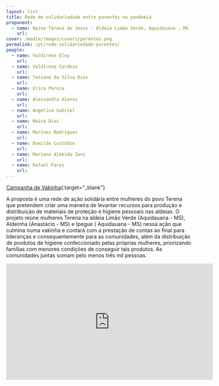 ```yaml
---
layout: list
title: Rede de solidariedade entre parentes na pandemia 
proponent:
  - name: Naine Terena de Jesus - Aldeia Limão Verde, Aquidauana , MS
    url: 
cover: /media/images/covers/parentes.png
permalink: /pt/rede-solidariedade-parentes/
people:
  - name: Valdirene Eloy
    url: 
  - name: Valdirene Cardoso
    url: 
  - name: Tatiane da Silva Dias
    url: 
  - name: Erica Pereia
    url: 
  - name: Alessandra Alonso
    url: 
  - name: Angelina Gabriel
    url: 
  - name: Maisa Dias
    url: 
  - name: Marines Rodrigues
    url: 
  - name: Danilda Custódio
    url: 
  - name: Mariana Almeida Zani
    url: 
  - name: Rafael Fares
    url: 
---
```


[Campanha de Vakinha](https://www.vakinha.com.br/vaquinha/acao-solidaria-etnia-terena-no-combate-ao-covid19){:target="_blank"}

A proposta é uma rede de ação solidária entre mulheres do povo Terena que pretendem criar uma maneira de levantar recursos
para produção e distribuição de materiais de proteção e higiene pessoais nas aldeias. O projeto reúne mulheres Terena na aldeia Limão Verde (Aquidauana - MS), Aldeinha (Anastácio - MS) e Ipegue ( Aquidauana - MS) nessa ação que culmina numa vakinha e contará com a prestação de contas ao final para lideranças e consequentemente para as comunidades, além da distribuição de produtos de higiene confeccionado pelas próprias mulheres, priorizando famílias com menores condições de conseguir tais produtos. As comunidades juntas somam pelo menos três mil pessoas.

<div class="video-wrapper video-wrapper-16x9">
<iframe width="560" height="315" src="https://www.youtube.com/embed/TtUMfY8IfgE" frameborder="0" allow="accelerometer; autoplay; encrypted-media; gyroscope; picture-in-picture" allowfullscreen></iframe>
</div>